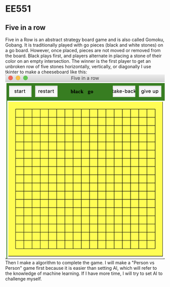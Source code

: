 # EE551
## Five in a row
Five in a Row is an abstract strategy board game and is also called Gomoku, Gobang. It is traditionally played with go pieces (black and white stones) on a go board. However, once placed, pieces are not moved or removed from the board.
Black plays first, and players alternate in placing a stone of their color on an empty intersection. The winner is the first player to get an unbroken row of five stones horizontally, vertically, or diagonally
I use tkinter to make a cheeseboard like this:
![example](https://github.com/HengruiCui/EE551/blob/master/five%20in%20a%20row.png)
Then I make a algorithm to complete the game.
I will make a "Person vs Person" game first because it is easier than setting AI, which will refer to the knowledge of machine learning. If I have more time, I will try to set AI to challenge myself.
